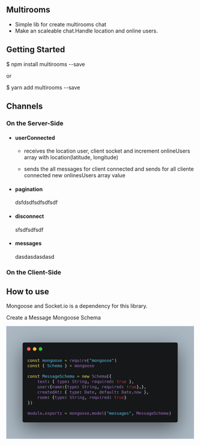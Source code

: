 ## Multirooms

- Simple lib for create multirooms chat
- Make an scaleable chat.Handle location and online users.

## Getting Started

$ npm install multirooms --save

or

$ yarn add multirooms --save

## Channels

### On the Server-Side
- #### userConnected

  - receives the location user, client socket and increment onlineUsers array with location(latitude, longitude)
  
  - sends the all messages for client connected and sends for all cliente connected new onlinesUsers array value 
  
  
- #### pagination

  dsfdsdfsdfsdfsdf
  
- #### disconnect

    sfsdfsdfsdf
    
- #### messages

    dasdasdasdasd
    
    
 ### On the Client-Side
 
 
 
## How to use
Mongoose and Socket.io is a dependency for this library. 

Create a Message Mongoose Schema

<img src="https://github.com/cristiano182/multirooms/blob/master/mongooseSchema.png" width="500" />


